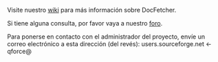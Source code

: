 Visite nuestro [wiki](https://docfetcher.sourceforge.net/wiki/doku.php) para más información sobre DocFetcher.

Si tiene alguna consulta, por favor vaya a nuestro [foro](https://sourceforge.net/projects/docfetcher/forums/forum/702424).

Para ponerse en contacto con el administrador del proyecto, envíe un correo electrónico a esta dirección (del revés):
users.sourceforge.net <- qforce@